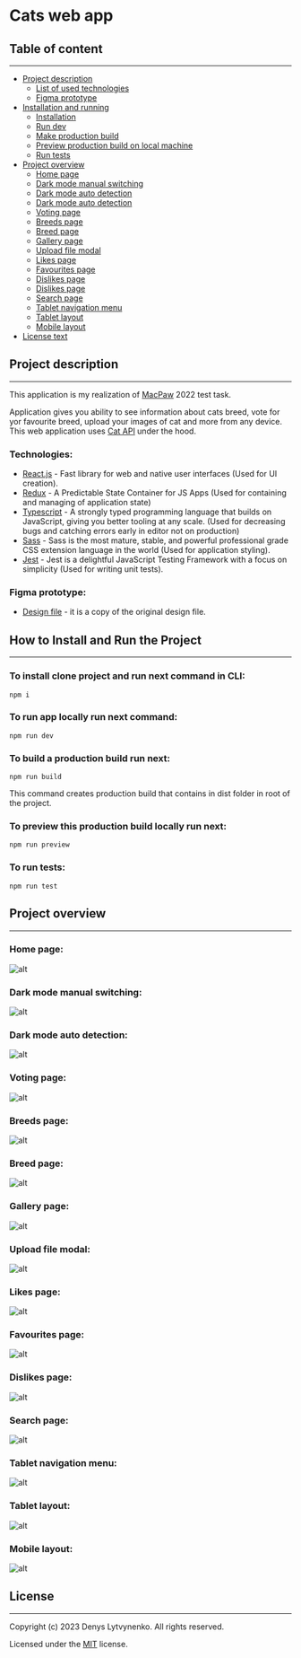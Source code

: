 # Cats web app

## Table of content

---

-   [Project description](#project-description)
    -   [List of used technologies](#technologies)
    -   [Figma prototype](#figma-prototype)
-   [Installation and running](#how-to-install-and-run-the-project)
    -   [Installation](#to-install-clone-project-and-run-next-command-in-cli)
    -   [Run dev](#to-run-app-locally-run-next-command)
    -   [Make production build](#to-build-a-production-build-run-next)
    -   [Preview production build on local machine](#to-preview-this-production-build-locally-run-next)
    -   [Run tests](#to-run-tests)
-   [Project overview](#project-overview)
    -   [Home page](#home-page)
    -   [Dark mode manual switching](#dark-mode-manual-switching)
    -   [Dark mode auto detection](#dark-mode-auto-detection)
    -   [Dark mode auto detection](#dark-mode-auto-detection)
    -   [Voting page](#voting-page)
    -   [Breeds page](#breeds-page)
    -   [Breed page](#breed-page)
    -   [Gallery page](#gallery-page)
    -   [Upload file modal](#upload-file-modal)
    -   [Likes page](#likes-page)
    -   [Favourites page](#favourites-page)
    -   [Dislikes page](#dislikes-page)
    -   [Dislikes page](#dislikes-page)
    -   [Search page](#search-page)
    -   [Tablet navigation menu](#tablet-navigation-menu)
    -   [Tablet layout](#tablet-layout)
    -   [Mobile layout](#mobile-layout)
-   [License text](#license)

## Project description

---

This application is my realization of [MacPaw](https://macpaw.com/) 2022 test task.

Application gives you ability to see information about cats breed, vote for yor favourite breed, upload your images of cat and more from any device.  
This web application uses [Cat API](https://www.thecatapi.com/) under the hood.

### Technologies:

-   [React.js](https://react.dev/) - Fast library for web and native user interfaces (Used for UI creation).
-   [Redux](https://redux.js.org/) - A Predictable State Container for JS Apps (Used for containing and managing of application state)
-   [Typescript](https://www.typescriptlang.org/) - A strongly typed programming language that builds on JavaScript, giving you better tooling at any scale. (Used for decreasing bugs and catching errors early in editor not on production)
-   [Sass](https://sass-lang.com/) - Sass is the most mature, stable, and powerful professional grade CSS extension language in the world (Used for application styling).
-   [Jest](https://jestjs.io/) - Jest is a delightful JavaScript Testing Framework with a focus on simplicity (Used for writing unit tests).

### Figma prototype:

-   [Design file](<https://www.figma.com/file/2bQpC9vw28txetIXWMEy5y/MI-2022---Frontend-(Copy)-(Copy)?type=design&node-id=14378-3726&t=H6cOZmlv0Zb8MKXJ-0>) - it is a copy of the original design file.

## How to Install and Run the Project

---

### To install clone project and run next command in CLI:

```
npm i
```

### To run app locally run next command:

```
npm run dev
```

### To build a production build run next:

```
npm run build
```

This command creates production build that contains in dist folder in root of the project.

### To preview this production build locally run next:

```
npm run preview
```

### To run tests:

```
npm run test
```

## Project overview

---

### Home page:

![alt](./docs//home-screen.png "Home screen")

### Dark mode manual switching:

![alt](./docs/dark-mode-switch-manual.gif "Dark mode manual switching")

### Dark mode auto detection:

![alt](./docs/dark-mode-switch-automatic.gif "Dark mode auto detection")

### Voting page:

![alt](./docs/voting-page.gif "Voting page")

### Breeds page:

![alt](./docs/breeds-page.gif "Breeds page")

### Breed page:

![alt](./docs/breed-page.gif "Breed page")

### Gallery page:

![alt](./docs/gallery-page.gif "Gallery page")

### Upload file modal:

![alt](./docs/upload-file-modal.gif "Upload file modal")

### Likes page:

![alt](./docs/likes-page.gif "Likes page")

### Favourites page:

![alt](./docs/favourites-page.gif "Favourites page")

### Dislikes page:

![alt](./docs/dislikes-page.gif "Dislikes page")

### Search page:

![alt](./docs/search-page.gif "Search page")

### Tablet navigation menu:

![alt](./docs/tablet-navigation-menu.png "Tablet navigation menu")

### Tablet layout:

![alt](./docs/tablet-layout.png "Tablet layout")

### Mobile layout:

![alt](./docs/mobile-layout.gif "Mobile layout")

## License

---

Copyright (c) 2023 Denys Lytvynenko. All rights reserved.

Licensed under the [MIT](./LICENSE.txt) license.
